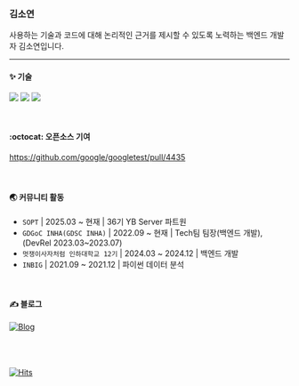### 김소연

사용하는 기술과 코드에 대해 논리적인 근거를 제시할 수 있도록 노력하는 백엔드 개발자 김소연입니다.

---

#### :sparkles: 기술
<img src="https://img.shields.io/badge/SpringBoot-6DB33F?style=for-the-badge&logo=springboot&logoColor=white"/></a>
<img src="https://img.shields.io/badge/Django-092E20?style=for-the-badge&logo=Django&logoColor=white"/></a>
<img src="https://img.shields.io/badge/Amazon_Web_Services-232F3E?style=for-the-badge&logo=amazonwebservices&logoColor=white"/></a>


<br/>

#### :octocat: 오픈소스 기여
https://github.com/google/googletest/pull/4435<br/>
<br/><br/>

#### :earth_asia: 커뮤니티 활동
- `SOPT` | 2025.03 ~ 현재 | 36기 YB Server 파트원
- `GDGoC INHA(GDSC INHA)` | 2022.09 ~ 현재 | Tech팀 팀장(백엔드 개발), (DevRel 2023.03~2023.07)
- `멋쟁이사자처럼 인하대학교 12기` | 2024.03 ~ 2024.12 | 백엔드 개발
- `INBIG` | 2021.09 ~ 2021.12 | 파이썬 데이터 분석

<br/>

#### :writing_hand: 블로그
<a href="https://velog.io/@kaswhy/posts" target="_blank">
<img alt="Blog" src ="https://img.shields.io/badge/Blog-20C997.svg?&style=flat-square&logo=velog&logoColor=white"/>
<br/><br/><br/><br/>


[![Hits](https://hits.seeyoufarm.com/api/count/incr/badge.svg?url=https%3A%2F%2Fgithub.com%2Fkaswhy&count_bg=%23009efd&title_bg=%232af598&icon=&icon_color=%23FFFFFF&title=%28*%CB%8A%E1%B5%95%CB%8B*%29%EF%BE%89&edge_flat=false)](https://hits.seeyoufarm.com)
